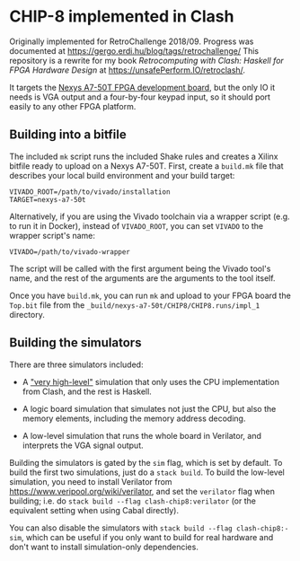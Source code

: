 CHIP-8 implemented in Clash
===========================

Originally implemented for RetroChallenge 2018/09. Progress was
documented at https://gergo.erdi.hu/blog/tags/retrochallenge/ This
repository is a rewrite for my book *Retrocomputing with Clash:
Haskell for FPGA Hardware Design* at <https://unsafePerform.IO/retroclash/>.

It targets the [Nexys A7-50T FPGA development board][1], but the only IO it
needs is VGA output and a four-by-four keypad input, so it should port
easily to any other FPGA platform.

## Building into a bitfile

The included `mk` script runs the included Shake rules and creates a
Xilinx bitfile ready to upload on a Nexys A7-50T. First, create a
`build.mk` file that describes your local build environment and your
build target:

```
VIVADO_ROOT=/path/to/vivado/installation
TARGET=nexys-a7-50t
```

Alternatively, if you are using the Vivado toolchain via a wrapper
script (e.g. to run it in Docker), instead of `VIVADO_ROOT`, you can
set `VIVADO` to the wrapper script's name:

```
VIVADO=/path/to/vivado-wrapper
```

The script will be called with the first argument being the Vivado
tool's name, and the rest of the arguments are the arguments to the
tool itself.

Once you have `build.mk`, you can run `mk` and upload to your FPGA
board the `Top.bit` file from the
`_build/nexys-a7-50t/CHIP8/CHIP8.runs/impl_1` directory.

## Building the simulators

There are three simulators included:

* A ["very high-level"][2] simulation that only uses the CPU
  implementation from Clash, and the rest is Haskell.
  
* A logic board simulation that simulates not just the CPU, but also
  the memory elements, including the memory address decoding.
  
* A low-level simulation that runs the whole board in Verilator, and
  interprets the VGA signal output.

Building the simulators is gated by the `sim` flag, which is set by
default. To build the first two simulations, just do a `stack build`. 
To build the low-level simulation, you need to install Verilator from
https://www.veripool.org/wiki/verilator, and set the `verilator` flag
when building; i.e. do `stack build --flag clash-chip8:verilator` (or
the equivalent setting when using Cabal directly).

You can also disable the simulators with `stack build --flag clash-chip8:-sim`,
which can be useful if you only want to build for real hardware and
don't want to install simulation-only dependencies.

[1]: https://reference.digilentinc.com/reference/programmable-logic/nexys-a7/start
[2]: https://gergo.erdi.hu/blog/2018-09-15-very_high-level_simulation_of_a_c_ash_cpu/
